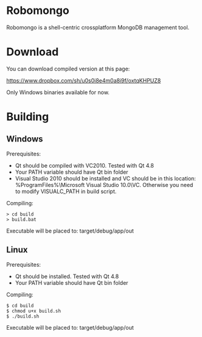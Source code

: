 Robomongo
=========

Robomongo is a shell-centric crossplatform MongoDB management tool. 

Download
========

You can download compiled version at this page:

https://www.dropbox.com/sh/u0s0i8e4m0a8i9f/oxtqKHPUZ8

Only Windows binaries available for now. 


Building
========

Windows
-------

Prerequisites:

* Qt should be compiled with VC2010. Tested with Qt 4.8
* Your PATH variable should have Qt bin folder
* Visual Studio 2010 should be installed and VC should be in this location: %ProgramFiles%\Microsoft Visual Studio 10.0\VC. Otherwise you need to modify VISUALC_PATH in build script.

Compiling:

    > cd build
    > build.bat

Executable will be placed to: target/debug/app/out


Linux
-------

Prerequisites:

* Qt should be installed. Tested with Qt 4.8
* Your PATH variable should have Qt bin folder

Compiling:

    $ cd build
    $ chmod u+x build.sh
    $ ./build.sh

Executable will be placed to: target/debug/app/out